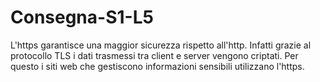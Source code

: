 # Consegna-S1-L5

L'https garantisce una maggior sicurezza rispetto all'http. Infatti grazie al protocollo TLS i dati trasmessi tra client e server vengono criptati.
Per questo i siti web che gestiscono informazioni sensibili utilizzano l'https.
